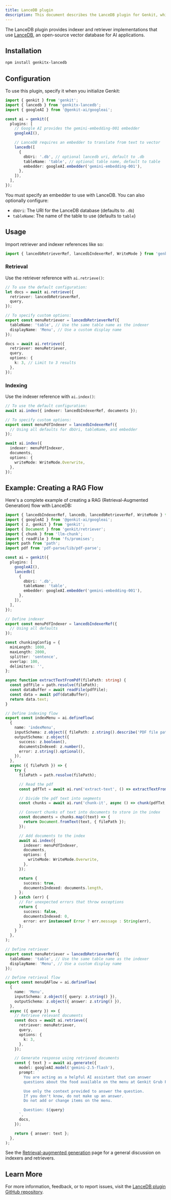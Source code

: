 ```yaml
---
title: LanceDB plugin
description: This document describes the LanceDB plugin for Genkit, which provides indexer and retriever implementations for LanceDB, an open-source vector database for AI applications.
---
```


The LanceDB plugin provides indexer and retriever implementations that use [LanceDB](https://lancedb.com/), an open-source vector database for AI applications.

## Installation

```bash
npm install genkitx-lancedb
```

## Configuration

To use this plugin, specify it when you initialize Genkit:

```ts
import { genkit } from 'genkit';
import { lancedb } from 'genkitx-lancedb';
import { googleAI } from '@genkit-ai/googleai';

const ai = genkit({
  plugins: [
    // Google AI provides the gemini-embedding-001 embedder
    googleAI(),

    // LanceDB requires an embedder to translate from text to vector
    lancedb([
      {
        dbUri: '.db', // optional lancedb uri, default to .db
        tableName: 'table', // optional table name, default to table
        embedder: googleAI.embedder('gemini-embedding-001'),
      },
    ]),
  ],
});
```

You must specify an embedder to use with LanceDB. You can also optionally configure:

- `dbUri`: The URI for the LanceDB database (defaults to `.db`)
- `tableName`: The name of the table to use (defaults to `table`)

## Usage

Import retriever and indexer references like so:

```ts
import { lancedbRetrieverRef, lancedbIndexerRef, WriteMode } from 'genkitx-lancedb';
```

### Retrieval

Use the retriever reference with `ai.retrieve()`:

```ts
// To use the default configuration:
let docs = await ai.retrieve({
  retriever: lancedbRetrieverRef,
  query,
});

// To specify custom options:
export const menuRetriever = lancedbRetrieverRef({
  tableName: 'table', // Use the same table name as the indexer
  displayName: 'Menu', // Use a custom display name
});

docs = await ai.retrieve({
  retriever: menuRetriever,
  query,
  options: {
    k: 3, // Limit to 3 results
  },
});
```

### Indexing

Use the indexer reference with `ai.index()`:

```ts
// To use the default configuration:
await ai.index({ indexer: lancedbIndexerRef, documents });

// To specify custom options:
export const menuPdfIndexer = lancedbIndexerRef({
  // Using all defaults for dbUri, tableName, and embedder
});

await ai.index({
  indexer: menuPdfIndexer,
  documents,
  options: {
    writeMode: WriteMode.Overwrite,
  },
});
```

## Example: Creating a RAG Flow

Here's a complete example of creating a RAG (Retrieval-Augmented Generation) flow with LanceDB:

```ts
import { lancedbIndexerRef, lancedb, lancedbRetrieverRef, WriteMode } from 'genkitx-lancedb';
import { googleAI } from '@genkit-ai/googleai';
import { z, genkit } from 'genkit';
import { Document } from 'genkit/retriever';
import { chunk } from 'llm-chunk';
import { readFile } from 'fs/promises';
import path from 'path';
import pdf from 'pdf-parse/lib/pdf-parse';

const ai = genkit({
  plugins: [
    googleAI(),
    lancedb([
      {
        dbUri: '.db',
        tableName: 'table',
        embedder: googleAI.embedder('gemini-embedding-001'),
      },
    ]),
  ],
});

// Define indexer
export const menuPdfIndexer = lancedbIndexerRef({
  // Using all defaults
});

const chunkingConfig = {
  minLength: 1000,
  maxLength: 2000,
  splitter: 'sentence',
  overlap: 100,
  delimiters: '',
};

async function extractTextFromPdf(filePath: string) {
  const pdfFile = path.resolve(filePath);
  const dataBuffer = await readFile(pdfFile);
  const data = await pdf(dataBuffer);
  return data.text;
}

// Define indexing flow
export const indexMenu = ai.defineFlow(
  {
    name: 'indexMenu',
    inputSchema: z.object({ filePath: z.string().describe('PDF file path') }),
    outputSchema: z.object({
      success: z.boolean(),
      documentsIndexed: z.number(),
      error: z.string().optional(),
    }),
  },
  async ({ filePath }) => {
    try {
      filePath = path.resolve(filePath);

      // Read the pdf
      const pdfTxt = await ai.run('extract-text', () => extractTextFromPdf(filePath));

      // Divide the pdf text into segments
      const chunks = await ai.run('chunk-it', async () => chunk(pdfTxt, chunkingConfig));

      // Convert chunks of text into documents to store in the index
      const documents = chunks.map((text) => {
        return Document.fromText(text, { filePath });
      });

      // Add documents to the index
      await ai.index({
        indexer: menuPdfIndexer,
        documents,
        options: {
          writeMode: WriteMode.Overwrite,
        },
      });

      return {
        success: true,
        documentsIndexed: documents.length,
      };
    } catch (err) {
      // For unexpected errors that throw exceptions
      return {
        success: false,
        documentsIndexed: 0,
        error: err instanceof Error ? err.message : String(err),
      };
    }
  },
);

// Define retriever
export const menuRetriever = lancedbRetrieverRef({
  tableName: 'table', // Use the same table name as the indexer
  displayName: 'Menu', // Use a custom display name
});

// Define retrieval flow
export const menuQAFlow = ai.defineFlow(
  {
    name: 'Menu',
    inputSchema: z.object({ query: z.string() }),
    outputSchema: z.object({ answer: z.string() }),
  },
  async ({ query }) => {
    // Retrieve relevant documents
    const docs = await ai.retrieve({
      retriever: menuRetriever,
      query,
      options: {
        k: 3,
      },
    });

    // Generate response using retrieved documents
    const { text } = await ai.generate({
      model: googleAI.model('gemini-2.5-flash'),
      prompt: `
        You are acting as a helpful AI assistant that can answer 
        questions about the food available on the menu at Genkit Grub Pub.

        Use only the context provided to answer the question.
        If you don't know, do not make up an answer.
        Do not add or change items on the menu.

        Question: ${query}
      `,
      docs,
    });

    return { answer: text };
  },
);
```

See the [Retrieval-augmented generation](/js/rag) page for a general discussion on indexers and retrievers.

## Learn More

For more information, feedback, or to report issues, visit the [LanceDB plugin GitHub repository](https://github.com/lancedb/genkitx-lancedb).

